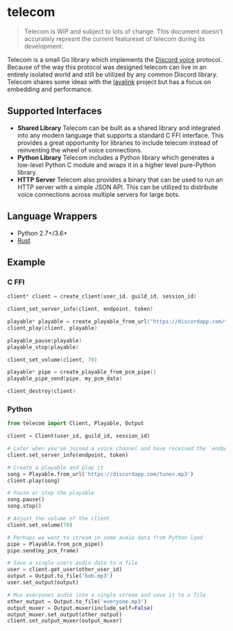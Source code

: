 # telecom

> Telecom is WIP and subject to lots of change. This document doesn't accurately represnt the current featureset of telecom during its development.

Telecom is a small Go library which implements the [Discord voice](https://discordapp.com/developers/docs/topics/voice-connections) protocol. Because of the way this protocol was designed telecom can live in an entirely isolated world and still be utilized by any common Discord library. Telecom shares some ideas with the [lavalink](https://github.com/Frederikam/Lavalink) project but has a focus on embedding and performance.

## Supported Interfaces

- **Shared Library** Telecom can be built as a shared library and integrated into any modern language that supports a standard C FFI interface. This provides a great opportunity for libraries to include telecom instead of reinventing the wheel of voice connections.
- **Python Library** Telecom includes a Python library which generates a low-level Python C module and wraps it in a higher level pure-Python library.
- **HTTP Server** Telecom also provides a binary that can be used to run an HTTP server with a simple JSON API. This can be utilized to distribute voice connections across multiple servers for large bots.

## Language Wrappers

- Python 2.7+/3.6+
- [Rust](https://github.com/Erk-/telecom-rs)

## Example

### C FFI

```c
client* client = create_client(user_id, guild_id, session_id)

client_set_server_info(client, endpoint, token)

playable* playable = create_playable_from_url("https://discordapp.com/tunes.mp3")
client_play(client, playable)

playable_pause(playable)
playable_stop(playable)

client_set_volume(client, 70)

playable* pipe = create_playable_from_pcm_pipe()
playable_pipe_send(pipe, my_pcm_data)

client_destroy(client)
```

### Python

```python
from telecom import Client, Playable, Output

client = Client(user_id, guild_id, session_id)

# Later when you've joined a voice channel and have received the `endpoint` and `token`...
client.set_server_info(endpoint, token)

# Create a playable and play it
song = Playable.from_url('https://discordapp.com/tunes.mp3')
client.play(song)

# Pause or stop the playable
song.pause()
song.stop()

# Adjust the volume of the client
client.set_volume(70)

# Perhaps we want to stream in some audio data from Python land
pipe = Playable.from_pcm_pipe()
pipe.send(my_pcm_frame)

# Save a single users audio data to a file
user = client.get_user(other_user_id)
output = Output.to_file('bob.mp3')
user.set_output(output)

# Mux everyones audio into a single stream and save it to a file
other_output = Output.to_file('everyone.mp3')
output_muxer = Output.muxer(include_self=False)
output_muxer.set_output(other_output)
client.set_output_muxer(output_muxer)
```
